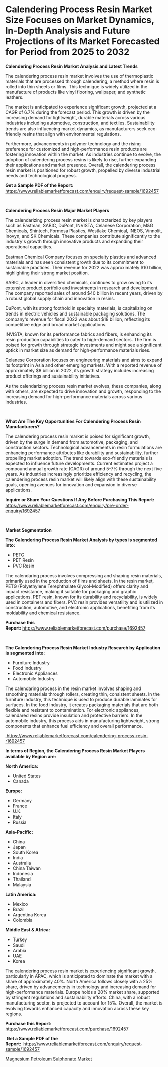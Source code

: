 <p><h1>Calendering Process Resin Market Size Focuses on Market Dynamics, In-Depth Analysis and Future Projections of its Market Forecasted for Period from 2025 to 2032</h1></p><p><strong>Calendering Process Resin Market Analysis and Latest Trends</strong></p>
<p><p>The calendering process resin market involves the use of thermoplastic materials that are processed through calendering, a method where resin is rolled into thin sheets or films. This technique is widely utilized in the manufacture of products like vinyl flooring, wallpaper, and synthetic leathers. </p><p>The market is anticipated to experience significant growth, projected at a CAGR of 6.7% during the forecast period. This growth is driven by the increasing demand for lightweight, durable materials across various industries including automotive, construction, and textiles. Sustainability trends are also influencing market dynamics, as manufacturers seek eco-friendly resins that align with environmental regulations. </p><p>Furthermore, advancements in polymer technology and the rising preference for customized and high-performance resin products are fostering innovation within the market. As industries continue to evolve, the adoption of calendering process resins is likely to rise, further expanding their applications and market presence. Overall, the calendering process resin market is positioned for robust growth, propelled by diverse industrial needs and technological progress.</p></p>
<p><strong>Get a Sample PDF of the Report:&nbsp;</strong> <a href="https://www.reliablemarketforecast.com/enquiry/request-sample/1692457?utm_campaign=2439&utm_medium=2&utm_source=Github&utm_content=ia&utm_term=27032025&utm_id=calendering-process-resin">https://www.reliablemarketforecast.com/enquiry/request-sample/1692457</a></p>
<p>&nbsp;</p>
<p><strong>Calendering Process Resin Major Market Players</strong></p>
<p><p>The calendarizing process resin market is characterized by key players such as Eastman, SABIC, DuPont, INVISTA, Celanese Corporation, M&G Chemicals, Shintech, Formosa Plastics, Westlake Chemical, INEOS, Vinnolit, Inovyn, and SK Chemicals. These companies contribute significantly to the industry's growth through innovative products and expanding their operational capacities.</p><p>Eastman Chemical Company focuses on specialty plastics and advanced materials and has seen consistent growth due to its commitment to sustainable practices. Their revenue for 2022 was approximately $10 billion, highlighting their strong market position.</p><p>SABIC, a leader in diversified chemicals, continues to grow owing to its extensive product portfolio and investments in research and development. The company reported sales of around $40 billion in recent years, driven by a robust global supply chain and innovation in resins.</p><p>DuPont, with its strong foothold in specialty materials, is capitalizing on trends in electric vehicles and sustainable packaging solutions. The company's revenue for fiscal 2022 was about $18 billion, reflecting its competitive edge and broad market applications.</p><p>INVISTA, known for its performance fabrics and fibers, is enhancing its resin production capabilities to cater to high-demand sectors. The firm is poised for growth through strategic investments and might see a significant uptick in market size as demand for high-performance materials rises.</p><p>Celanese Corporation focuses on engineering materials and aims to expand its footprint in Asia and other emerging markets. With a reported revenue of approximately $8 billion in 2022, its growth strategy includes increasing product offerings and sustainability initiatives.</p><p>As the calendarizing process resin market evolves, these companies, along with others, are expected to drive innovation and growth, responding to the increasing demand for high-performance materials across various industries.</p></p>
<p>&nbsp;</p>
<p><strong>What Are The Key Opportunities For Calendering Process Resin Manufacturers?</strong></p>
<p><p>The calendering process resin market is poised for significant growth, driven by the surge in demand from automotive, packaging, and construction sectors. Technological advancements in resin formulations are enhancing performance attributes like durability and sustainability, further propelling market adoption. The trend towards eco-friendly materials is expected to influence future developments. Current estimates project a compound annual growth rate (CAGR) of around 5-7% through the next five years. As industries increasingly prioritize efficiency and recycling, the calendering process resin market will likely align with these sustainability goals, opening avenues for innovation and expansion in diverse applications.</p></p>
<p><strong>Inquire or Share Your Questions If Any Before Purchasing This Report:</strong> <a href="https://www.reliablemarketforecast.com/enquiry/pre-order-enquiry/1692457?utm_campaign=2439&utm_medium=2&utm_source=Github&utm_content=ia&utm_term=27032025&utm_id=calendering-process-resin">https://www.reliablemarketforecast.com/enquiry/pre-order-enquiry/1692457</a></p>
<p>&nbsp;</p>
<p><strong>Market Segmentation</strong></p>
<p><strong>The Calendering Process Resin Market Analysis by types is segmented into:</strong></p>
<p><ul><li>PETG</li><li>PET Resin</li><li>PVC Resin</li></ul></p>
<p><p>The calendaring process involves compressing and shaping resin materials, primarily used in the production of films and sheets. In the resin market, PETG (Polyethylene Terephthalate Glycol-Modified) offers clarity and impact resistance, making it suitable for packaging and graphic applications. PET resin, known for its durability and recyclability, is widely used in containers and fibers. PVC resin provides versatility and is utilized in construction, automotive, and electronic applications, benefiting from its moldability and chemical resistance.</p></p>
<p><strong>Purchase this Report:&nbsp;</strong><a href="https://www.reliablemarketforecast.com/purchase/1692457?utm_campaign=2439&utm_medium=2&utm_source=Github&utm_content=ia&utm_term=27032025&utm_id=calendering-process-resin">https://www.reliablemarketforecast.com/purchase/1692457</a></p>
<p>&nbsp;</p>
<p><strong>The Calendering Process Resin Market Industry Research by Application is segmented into:</strong></p>
<p><ul><li>Furniture Industry</li><li>Food Industry</li><li>Electronic Appliances</li><li>Automobile Industry</li></ul></p>
<p><p>The calendaring process in the resin market involves shaping and smoothing materials through rollers, creating thin, consistent sheets. In the furniture industry, this technique is used to produce durable laminates for surfaces. In the food industry, it creates packaging materials that are both flexible and resistant to contamination. For electronic appliances, calendared resins provide insulation and protective barriers. In the automobile industry, this process aids in manufacturing lightweight, strong components that enhance fuel efficiency and overall performance.</p></p>
<p><a href="https://www.reliablemarketforecast.com/calendering-process-resin-r1692457?utm_campaign=2439&utm_medium=2&utm_source=Github&utm_content=ia&utm_term=27032025&utm_id=calendering-process-resin">&nbsp;https://www.reliablemarketforecast.com/calendering-process-resin-r1692457</a></p>
<p><strong>In terms of Region, the Calendering Process Resin Market Players available by Region are:</strong></p>
<p>
    <p> <strong> North America: </strong>
        <ul>
            <li>United States</li>
            <li>Canada</li>
        </ul>
        </p> 
    <p> <strong> Europe: </strong>
        <ul>
            <li>Germany</li>
            <li>France</li>
            <li>U.K.</li>
            <li>Italy</li>
            <li>Russia</li>
        </ul>
        </p> 
    <p> <strong> Asia-Pacific: </strong>
        <ul>
            <li>China</li>
            <li>Japan</li>
            <li>South Korea</li>
            <li>India</li>
            <li>Australia</li>
            <li>China Taiwan</li>
            <li>Indonesia</li>
            <li>Thailand</li>
            <li>Malaysia</li>
        </ul>
        </p> 
    <p> <strong> Latin America: </strong>
        <ul>
            <li>Mexico</li>
            <li>Brazil</li>
            <li>Argentina Korea</li>
            <li>Colombia</li>
        </ul>
        </p> 
    <p> <strong> Middle East & Africa: </strong>
        <ul>
            <li>Turkey</li>
            <li>Saudi</li>
            <li>Arabia</li>
            <li>UAE</li>
            <li>Korea</li>
        </ul>
    </p>
    </p>
<p><p>The calendering process resin market is experiencing significant growth, particularly in APAC, which is anticipated to dominate the market with a share of approximately 40%. North America follows closely with a 25% share, driven by advancements in technology and increasing demand for high-performance materials. Europe holds a 20% market share, supported by stringent regulations and sustainability efforts. China, with a robust manufacturing sector, is projected to account for 15%. Overall, the market is evolving towards enhanced capacity and innovation across these key regions.</p></p>
<p><strong>Purchase this Report: </strong><a href="https://www.reliablemarketforecast.com/purchase/1692457?utm_campaign=2439&utm_medium=2&utm_source=Github&utm_content=ia&utm_term=27032025&utm_id=calendering-process-resin">https://www.reliablemarketforecast.com/purchase/1692457</a></p>
<p>&nbsp;<strong>Get a Sample PDF of the Report:&nbsp;&nbsp;</strong><a href="https://www.reliablemarketforecast.com/enquiry/request-sample/1692457?utm_campaign=2439&utm_medium=2&utm_source=Github&utm_content=ia&utm_term=27032025&utm_id=calendering-process-resin">https://www.reliablemarketforecast.com/enquiry/request-sample/1692457</a></p>
<p><strong></strong></p>
<p><p><a href="https://github.com/kathiestrine5ty/Market-Research-Report-List-2/blob/main/magnesium-petroleum-sulphonate-market.md?utm_campaign=2439&utm_medium=2&utm_source=Github&utm_content=ia&utm_term=27032025&utm_id=calendering-process-resin">Magnesium Petroleum Sulphonate Market</a></p></p>